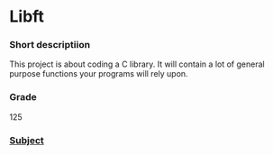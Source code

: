 # Libft

### Short descriptiion
This project is about coding a C library. It will contain a lot of general purpose functions your programs will rely upon.

### Grade
125

### [Subject](en.subject.pdf)
